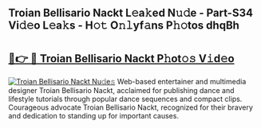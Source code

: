## Troian Bellisario Nackt L𝚎a𝚔ed N𝚞𝚍e - Part-S34 Vi𝚍𝚎o L𝚎a𝚔s - H𝚘𝚝 O𝚗𝚕yf𝚊ns P𝚑𝚘tos dhqBh

# <h2><a href="http://kfaya0b.oniu.top/?m=Troian+Bellisario+Nackt">🔗👉 🔴 Troian Bellisario Nackt P𝚑ot𝚘𝚜 V𝚒d𝚎o</a></h2>

[![Troian Bellisario Nackt Nu𝚍e𝚜](https://i.imgur.com/0qMVB7G.gif)](http://kfaya0b.oniu.top/?m=Troian+Bellisario+Nackt)
Web-based entertainer and multimedia designer Troian Bellisario Nackt, acclaimed for publishing dance and lifestyle tutorials through popular dance sequences and compact clips. Courageous advocate Troian Bellisario Nackt, recognized for their bravery and dedication to standing up for important causes.  
